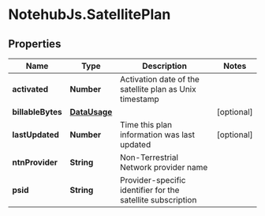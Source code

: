 # NotehubJs.SatellitePlan

## Properties

| Name              | Type                          | Description                                                 | Notes      |
| ----------------- | ----------------------------- | ----------------------------------------------------------- | ---------- |
| **activated**     | **Number**                    | Activation date of the satellite plan as Unix timestamp     |
| **billableBytes** | [**DataUsage**](DataUsage.md) |                                                             | [optional] |
| **lastUpdated**   | **Number**                    | Time this plan information was last updated                 | [optional] |
| **ntnProvider**   | **String**                    | Non-Terrestrial Network provider name                       |
| **psid**          | **String**                    | Provider-specific identifier for the satellite subscription |
